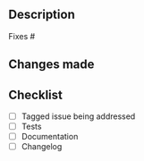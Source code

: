 ## Description
<!-- Provide a brief description of the PR's purpose here. -->
Fixes #

**Changes made**
  -

## Checklist

  - [ ] Tagged issue being addressed
  - [ ] Tests
  - [ ] Documentation
  - [ ] Changelog
